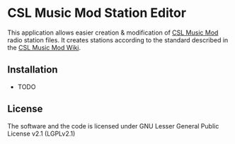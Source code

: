 # CSL Music Mod Station Editor

This application allows easier creation & modification of [CSL Music Mod](https://steamcommunity.com/sharedfiles/filedetails/?id=422934383)
radio station files. It creates stations according to the standard described in the
[CSL Music Mod Wiki](https://github.com/rumangerst/CSLMusicMod/wiki).

## Installation

* TODO

## License

The software and the code is licensed under GNU Lesser General Public License v2.1 (LGPLv2.1)
